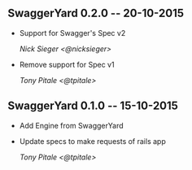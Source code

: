## SwaggerYard 0.2.0 -- 20-10-2015 ##

* Support for Swagger's Spec v2

    *Nick Sieger <@nicksieger>*

* Remove support for Spec v1

    *Tony Pitale <@tpitale>*

## SwaggerYard 0.1.0 -- 15-10-2015 ##

* Add Engine from SwaggerYard
* Update specs to make requests of rails app

    *Tony Pitale <@tpitale>*

